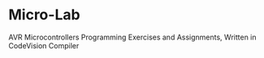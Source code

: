 # Micro-Lab
AVR Microcontrollers Programming Exercises and Assignments, Written in CodeVision Compiler
